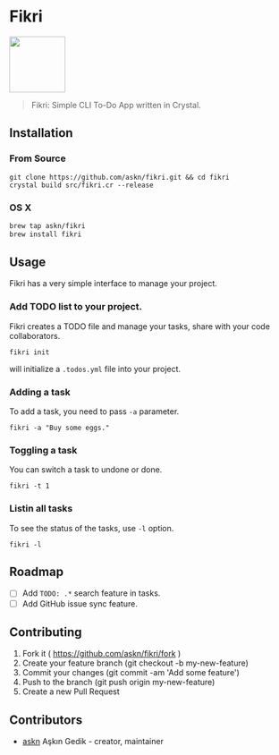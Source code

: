 # Fikri

<img src="https://dl.dropbox.com/s/dhw036evma45bb2/fikri.png" width="100" height="100" />


> Fikri: Simple CLI To-Do App written in Crystal.


## Installation
### From Source

```
git clone https://github.com/askn/fikri.git && cd fikri
crystal build src/fikri.cr --release
```

### OS X

```bash
brew tap askn/fikri
brew install fikri
```

## Usage

Fikri has a very simple interface to manage your project.

### Add TODO list to your project.

Fikri creates a TODO file and manage your tasks, share with your code collaborators.

```
fikri init
```

will initialize a `.todos.yml` file into your project.

### Adding a task

To add a task, you need to pass `-a` parameter.

```
fikri -a "Buy some eggs."
```

### Toggling a task

You can switch a task to undone or done.

```
fikri -t 1
```

### Listin all tasks

To see the status of the tasks, use `-l` option.

```
fikri -l
```

## Roadmap

  - [ ] Add `TODO: .*` search feature in tasks.
  - [ ] Add GitHub issue sync feature.

## Contributing

1. Fork it ( https://github.com/askn/fikri/fork )
2. Create your feature branch (git checkout -b my-new-feature)
3. Commit your changes (git commit -am 'Add some feature')
4. Push to the branch (git push origin my-new-feature)
5. Create a new Pull Request

## Contributors

- [askn](https://github.com/askn) Aşkın Gedik - creator, maintainer
